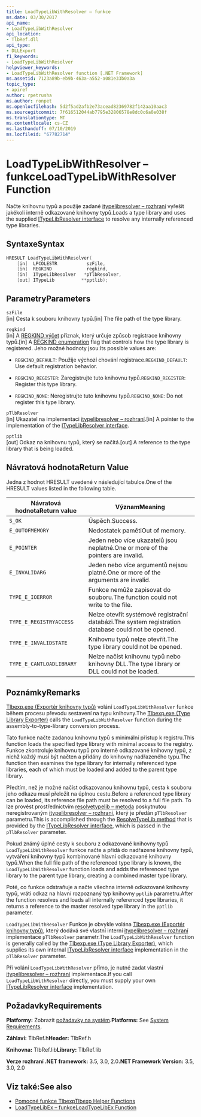 ```yaml
---
title: LoadTypeLibWithResolver – funkce
ms.date: 03/30/2017
api_name:
- LoadTypeLibWithResolver
api_location:
- TlbRef.dll
api_type:
- DLLExport
f1_keywords:
- LoadTypeLibWithResolver
helpviewer_keywords:
- LoadTypeLibWithResolver function [.NET Framework]
ms.assetid: 7123a89b-eb9b-463a-a552-a081e33b0a3a
topic_type:
- apiref
author: rpetrusha
ms.author: ronpet
ms.openlocfilehash: 5d2f5ad2afb2e73acead82369782f142aa10aac3
ms.sourcegitcommit: 7f616512044ab7795e32806578e8dc0c6a0e038f
ms.translationtype: MT
ms.contentlocale: cs-CZ
ms.lasthandoff: 07/10/2019
ms.locfileid: "67782714"
---
```

# <a name="loadtypelibwithresolver-function"></a><span data-ttu-id="9c45b-102">LoadTypeLibWithResolver – funkce</span><span class="sxs-lookup"><span data-stu-id="9c45b-102">LoadTypeLibWithResolver Function</span></span>
<span data-ttu-id="9c45b-103">Načte knihovnu typů a použije zadané [itypelibresolver – rozhraní](../../../../docs/framework/unmanaged-api/tlbexp/itypelibresolver-interface.md) vyřešit jakékoli interně odkazované knihovny typů.</span><span class="sxs-lookup"><span data-stu-id="9c45b-103">Loads a type library and uses the supplied [ITypeLibResolver interface](../../../../docs/framework/unmanaged-api/tlbexp/itypelibresolver-interface.md) to resolve any internally referenced type libraries.</span></span>  
  
## <a name="syntax"></a><span data-ttu-id="9c45b-104">Syntaxe</span><span class="sxs-lookup"><span data-stu-id="9c45b-104">Syntax</span></span>  
  
```cpp  
HRESULT LoadTypeLibWithResolver(  
    [in]  LPCOLESTR           szFile,  
    [in]  REGKIND             regkind,  
    [in]  ITypeLibResolver   *pTlbResolver,  
    [out] ITypeLib          **pptlib);  
```  
  
## <a name="parameters"></a><span data-ttu-id="9c45b-105">Parametry</span><span class="sxs-lookup"><span data-stu-id="9c45b-105">Parameters</span></span>  
 `szFile`  
 <span data-ttu-id="9c45b-106">[in] Cesta k souboru knihovny typů.</span><span class="sxs-lookup"><span data-stu-id="9c45b-106">[in] The file path of the type library.</span></span>  
  
 `regkind`  
 <span data-ttu-id="9c45b-107">[in] A [REGKIND výčet](https://docs.microsoft.com/previous-versions/windows/desktop/api/oleauto/ne-oleauto-tagregkind) příznak, který určuje způsob registrace knihovny typů.</span><span class="sxs-lookup"><span data-stu-id="9c45b-107">[in] A [REGKIND enumeration](https://docs.microsoft.com/previous-versions/windows/desktop/api/oleauto/ne-oleauto-tagregkind) flag that controls how the type library is registered.</span></span> <span data-ttu-id="9c45b-108">Jeho možné hodnoty jsou:</span><span class="sxs-lookup"><span data-stu-id="9c45b-108">Its possible values are:</span></span>  
  
- <span data-ttu-id="9c45b-109">`REGKIND_DEFAULT`: Použije výchozí chování registrace.</span><span class="sxs-lookup"><span data-stu-id="9c45b-109">`REGKIND_DEFAULT`: Use default registration behavior.</span></span>  
  
- <span data-ttu-id="9c45b-110">`REGKIND_REGISTER`: Zaregistrujte tuto knihovnu typů.</span><span class="sxs-lookup"><span data-stu-id="9c45b-110">`REGKIND_REGISTER`: Register this type library.</span></span>  
  
- <span data-ttu-id="9c45b-111">`REGKIND_NONE`: Neregistrujte tuto knihovnu typů.</span><span class="sxs-lookup"><span data-stu-id="9c45b-111">`REGKIND_NONE`: Do not register this type library.</span></span>  
  
 `pTlbResolver`  
 <span data-ttu-id="9c45b-112">[in] Ukazatel na implementaci [itypelibresolver – rozhraní](../../../../docs/framework/unmanaged-api/tlbexp/itypelibresolver-interface.md).</span><span class="sxs-lookup"><span data-stu-id="9c45b-112">[in] A pointer to the implementation of the [ITypeLibResolver interface](../../../../docs/framework/unmanaged-api/tlbexp/itypelibresolver-interface.md).</span></span>  
  
 `pptlib`  
 <span data-ttu-id="9c45b-113">[out] Odkaz na knihovnu typů, který se načítá.</span><span class="sxs-lookup"><span data-stu-id="9c45b-113">[out] A reference to the type library that is being loaded.</span></span>  
  
## <a name="return-value"></a><span data-ttu-id="9c45b-114">Návratová hodnota</span><span class="sxs-lookup"><span data-stu-id="9c45b-114">Return Value</span></span>  
 <span data-ttu-id="9c45b-115">Jedna z hodnot HRESULT uvedené v následující tabulce.</span><span class="sxs-lookup"><span data-stu-id="9c45b-115">One of the HRESULT values listed in the following table.</span></span>  
  
|<span data-ttu-id="9c45b-116">Návratová hodnota</span><span class="sxs-lookup"><span data-stu-id="9c45b-116">Return value</span></span>|<span data-ttu-id="9c45b-117">Význam</span><span class="sxs-lookup"><span data-stu-id="9c45b-117">Meaning</span></span>|  
|------------------|-------------|  
|`S_OK`|<span data-ttu-id="9c45b-118">Úspěch.</span><span class="sxs-lookup"><span data-stu-id="9c45b-118">Success.</span></span>|  
|`E_OUTOFMEMORY`|<span data-ttu-id="9c45b-119">Nedostatek paměti</span><span class="sxs-lookup"><span data-stu-id="9c45b-119">Out of memory.</span></span>|  
|`E_POINTER`|<span data-ttu-id="9c45b-120">Jeden nebo více ukazatelů jsou neplatné.</span><span class="sxs-lookup"><span data-stu-id="9c45b-120">One or more of the pointers are invalid.</span></span>|  
|`E_INVALIDARG`|<span data-ttu-id="9c45b-121">Jeden nebo více argumentů nejsou platné.</span><span class="sxs-lookup"><span data-stu-id="9c45b-121">One or more of the arguments are invalid.</span></span>|  
|`TYPE_E_IOERROR`|<span data-ttu-id="9c45b-122">Funkce nemůže zapisovat do souboru.</span><span class="sxs-lookup"><span data-stu-id="9c45b-122">The function could not write to the file.</span></span>|  
|`TYPE_E_REGISTRYACCESS`|<span data-ttu-id="9c45b-123">Nelze otevřít systémové registrační databázi.</span><span class="sxs-lookup"><span data-stu-id="9c45b-123">The system registration database could not be opened.</span></span>|  
|`TYPE_E_INVALIDSTATE`|<span data-ttu-id="9c45b-124">Knihovnu typů nelze otevřít.</span><span class="sxs-lookup"><span data-stu-id="9c45b-124">The type library could not be opened.</span></span>|  
|`TYPE_E_CANTLOADLIBRARY`|<span data-ttu-id="9c45b-125">Nelze načíst knihovnu typů nebo knihovny DLL.</span><span class="sxs-lookup"><span data-stu-id="9c45b-125">The type library or DLL could not be loaded.</span></span>|  
  
## <a name="remarks"></a><span data-ttu-id="9c45b-126">Poznámky</span><span class="sxs-lookup"><span data-stu-id="9c45b-126">Remarks</span></span>  
 <span data-ttu-id="9c45b-127">[Tlbexp.exe (Exportér knihovny typů)](../../../../docs/framework/tools/tlbexp-exe-type-library-exporter.md) volání `LoadTypeLibWithResolver` funkce během procesu převodu sestavení na typu knihovny.</span><span class="sxs-lookup"><span data-stu-id="9c45b-127">The [Tlbexp.exe (Type Library Exporter)](../../../../docs/framework/tools/tlbexp-exe-type-library-exporter.md) calls the `LoadTypeLibWithResolver` function during the assembly-to-type-library conversion process.</span></span>  
  
 <span data-ttu-id="9c45b-128">Tato funkce načte zadanou knihovnu typů s minimální přístup k registru.</span><span class="sxs-lookup"><span data-stu-id="9c45b-128">This function loads the specified type library with minimal access to the registry.</span></span> <span data-ttu-id="9c45b-129">Funkce zkontroluje knihovnu typů pro interně odkazované knihovny typů, z nichž každý musí být načten a přidány do knihovny nadřazeného typu.</span><span class="sxs-lookup"><span data-stu-id="9c45b-129">The function then examines the type library for internally referenced type libraries, each of which must be loaded and added to the parent type library.</span></span>  
  
 <span data-ttu-id="9c45b-130">Předtím, než je možné načíst odkazovanou knihovnu typů, cesta k souboru jeho odkazu musí přeložit na úplnou cestu.</span><span class="sxs-lookup"><span data-stu-id="9c45b-130">Before a referenced type library can be loaded, its reference file path must be resolved to a full file path.</span></span> <span data-ttu-id="9c45b-131">To lze provést prostřednictvím [resolvetypelib – metoda](../../../../docs/framework/unmanaged-api/tlbexp/resolvetypelib-method.md) poskytnutou neregistrovaným [itypelibresolver – rozhraní](../../../../docs/framework/unmanaged-api/tlbexp/itypelibresolver-interface.md), který je předán `pTlbResolver` parametru.</span><span class="sxs-lookup"><span data-stu-id="9c45b-131">This is accomplished through the [ResolveTypeLib method](../../../../docs/framework/unmanaged-api/tlbexp/resolvetypelib-method.md) that is provided by the [ITypeLibResolver interface](../../../../docs/framework/unmanaged-api/tlbexp/itypelibresolver-interface.md), which is passed in the `pTlbResolver` parameter.</span></span>  
  
 <span data-ttu-id="9c45b-132">Pokud známý úplné cesty k souboru z odkazované knihovny typů `LoadTypeLibWithResolver` funkce načte a přidá do nadřazené knihovny typů, vytváření knihovny typů kombinované hlavní odkazované knihovny typů.</span><span class="sxs-lookup"><span data-stu-id="9c45b-132">When the full file path of the referenced type library is known, the `LoadTypeLibWithResolver` function loads and adds the referenced type library to the parent type library, creating a combined master type library.</span></span>  
  
 <span data-ttu-id="9c45b-133">Poté, co funkce odstraňuje a načte všechna interně odkazované knihovny typů, vrátí odkaz na hlavní rozpoznaný typ knihovny `pptlib` parametru.</span><span class="sxs-lookup"><span data-stu-id="9c45b-133">After the function resolves and loads all internally referenced type libraries, it returns a reference to the master resolved type library in the `pptlib` parameter.</span></span>  
  
 <span data-ttu-id="9c45b-134">`LoadTypeLibWithResolver` Funkce je obvykle volána [Tlbexp.exe (Exportér knihovny typů)](../../../../docs/framework/tools/tlbexp-exe-type-library-exporter.md), který dodává své vlastní interní [itypelibresolver – rozhraní](../../../../docs/framework/unmanaged-api/tlbexp/itypelibresolver-interface.md) implementace `pTlbResolver` parametr.</span><span class="sxs-lookup"><span data-stu-id="9c45b-134">The `LoadTypeLibWithResolver` function is generally called by the [Tlbexp.exe (Type Library Exporter)](../../../../docs/framework/tools/tlbexp-exe-type-library-exporter.md), which supplies its own internal [ITypeLibResolver interface](../../../../docs/framework/unmanaged-api/tlbexp/itypelibresolver-interface.md) implementation in the `pTlbResolver` parameter.</span></span>  
  
 <span data-ttu-id="9c45b-135">Při volání `LoadTypeLibWithResolver` přímo, je nutné zadat vlastní [itypelibresolver – rozhraní](../../../../docs/framework/unmanaged-api/tlbexp/itypelibresolver-interface.md) implementace.</span><span class="sxs-lookup"><span data-stu-id="9c45b-135">If you call `LoadTypeLibWithResolver` directly, you must supply your own [ITypeLibResolver interface](../../../../docs/framework/unmanaged-api/tlbexp/itypelibresolver-interface.md) implementation.</span></span>  
  
## <a name="requirements"></a><span data-ttu-id="9c45b-136">Požadavky</span><span class="sxs-lookup"><span data-stu-id="9c45b-136">Requirements</span></span>  
 <span data-ttu-id="9c45b-137">**Platformy:** Zobrazit [požadavky na systém](../../../../docs/framework/get-started/system-requirements.md).</span><span class="sxs-lookup"><span data-stu-id="9c45b-137">**Platforms:** See [System Requirements](../../../../docs/framework/get-started/system-requirements.md).</span></span>  
  
 <span data-ttu-id="9c45b-138">**Záhlaví:** TlbRef.h</span><span class="sxs-lookup"><span data-stu-id="9c45b-138">**Header:** TlbRef.h</span></span>  
  
 <span data-ttu-id="9c45b-139">**Knihovna:** TlbRef.lib</span><span class="sxs-lookup"><span data-stu-id="9c45b-139">**Library:** TlbRef.lib</span></span>  
  
 <span data-ttu-id="9c45b-140">**Verze rozhraní .NET framework:** 3.5, 3.0, 2.0</span><span class="sxs-lookup"><span data-stu-id="9c45b-140">**.NET Framework Version:** 3.5, 3.0, 2.0</span></span>  
  
## <a name="see-also"></a><span data-ttu-id="9c45b-141">Viz také:</span><span class="sxs-lookup"><span data-stu-id="9c45b-141">See also</span></span>

- [<span data-ttu-id="9c45b-142">Pomocné funkce Tlbexp</span><span class="sxs-lookup"><span data-stu-id="9c45b-142">Tlbexp Helper Functions</span></span>](../../../../docs/framework/unmanaged-api/tlbexp/index.md)
- [<span data-ttu-id="9c45b-143">LoadTypeLibEx – funkce</span><span class="sxs-lookup"><span data-stu-id="9c45b-143">LoadTypeLibEx Function</span></span>](https://docs.microsoft.com/previous-versions/windows/desktop/api/oleauto/nf-oleauto-loadtypelibex)
